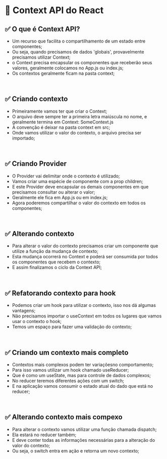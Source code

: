 # 📌 Context API do React
## ✅ O que é Context API?
- Um recurso que facilita o compartilhamento de um estado entre componentes;
- Ou seja, quando precisamos de dados 'globais', provavelmente precisamos utilizar Context;
- o Context precisa encapsular os componentes que receberão seus valores, geralmente colocamos no App.js ou index.js;
- Os contextos geralmente ficam na pasta context;

<br>

## ✅ Criando contexto
- Primeiramente vamos ter que criar o Context;
- O arquivo deve sempre ter a primeira letra maiúscula no nome, e geralmente termina em Context: SomeContext.js
- A convenção é deixar na pasta context em src;
- Onde vamos utilizar o valor do contexto, o arquivo precisa ser importado;

<br>

## ✅ Criando Provider
- O Provider vai delimitar onde o contexto é utilizado;
- Vamos criar uma espécie de componente com a prop children;
- E este Provider deve encapsular os demais componentes em que precisamos consultar ou alterar o valor;
- Geralmente ele fica em App.js ou em index.js;
- Agora poderemos compartilhar o valor do contexto em todos os componentes;

<br>

## ✅ Alterando contexto
- Para alterar o valor do contexto precisamos criar um componente que utilize a função da mudança de contexto;
- Esta mudança ocorrerá no Context e poderá ser consumida por todos os componentes que recebem o contexto;
- E assim finalizamos o ciclo da Context API;

<br>

## ✅ Refatorando contexto para hook
- Podemos criar um hook para utilizar o contexto, isso nos dá algumas vantagens;
- Não precisamos importar o useContext em todos os lugares que vamos usar o contexto o hook;
- Temos um espaço para fazer uma validação do contexto;

<br>

## ✅ Criando um contexto mais completo
- Contextos mais complexos podem ter variaçõesno comportamento;
- Para isso vamos utilizar um hook chamado useReducer;
- Que é como um useState, mas para controle de dados complexos;
- No reducer teremos diferentes ações com um switch;
- E na aplicação vamos consumir o estado atual do dado que está no reducer;

<br>

## ✅ Alterando contexto mais compexo
- Para alterar o contexto vamos utilizar uma função chamada dispatch;
- Ela estará no reducer também;
- E deve conter todas as informações necessárias para a alteração do valor do contexto;
- Ou seja, o switch entra em ação e retorna um novo contexto;

